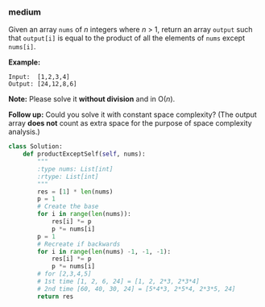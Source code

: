 ### medium

Given an array `nums` of *n* integers where *n* > 1,  return an array `output` such that `output[i]` is equal to the product of all the elements of `nums` except `nums[i]`.

**Example:**

```
Input:  [1,2,3,4]
Output: [24,12,8,6]
```

**Note:** Please solve it **without division** and in O(*n*).

**Follow up:**
Could you solve it with constant space complexity? (The output array **does not** count as extra space for the purpose of space complexity analysis.)

```python
class Solution:
    def productExceptSelf(self, nums):
        """
        :type nums: List[int]
        :rtype: List[int]
        """
        res = [1] * len(nums)
        p = 1
        # Create the base
        for i in range(len(nums)):
            res[i] *= p
            p *= nums[i]
        p = 1   
        # Recreate if backwards
        for i in range(len(nums) -1, -1, -1):
            res[i] *= p
            p *= nums[i]
        # for [2,3,4,5]
        # 1st time [1, 2, 6, 24] = [1, 2, 2*3, 2*3*4]
        # 2nd time [60, 40, 30, 24] = [5*4*3, 2*5*4, 2*3*5, 24]
        return res
```

